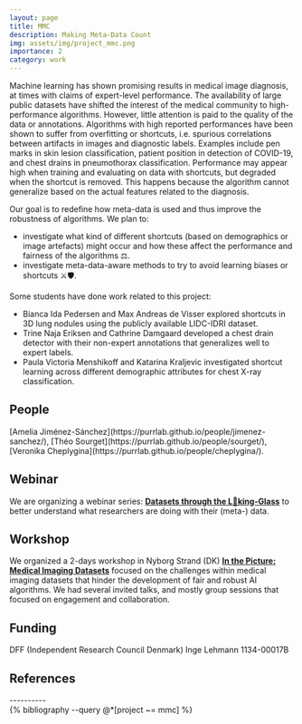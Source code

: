 ```yaml
---
layout: page
title: MMC
description: Making Meta-Data Count
img: assets/img/project_mmc.png
importance: 2
category: work
---
```


Machine learning has shown promising results in medical image diagnosis, at times with claims of expert-level performance. The availability of large public datasets have shifted the interest of the medical community to high-performance algorithms. However, little attention is paid to the quality of the data or annotations. Algorithms with high reported performances have been shown to suffer from overfitting or shortcuts, i.e. spurious correlations between artifacts in images and diagnostic labels. Examples include pen marks in skin lesion classification, patient position in detection of COVID-19, and chest drains in pneumothorax classification. Performance may appear high when training and evaluating on data with shortcuts, but degraded when the shortcut is removed. This happens because the algorithm cannot generalize based on the actual features related to the diagnosis.

Our goal is to redefine how meta-data is used and thus improve the robustness of algorithms. 
We plan to:
* investigate what kind of different shortcuts (based on demographics or image artefacts) might occur and how these affect the performance and fairness of the algorithms ⚖️.
* investigate meta-data-aware methods to try to avoid learning biases or shortcuts ⚔️🛡.

Some students have done work related to this project:
* Bianca Ida Pedersen and Max Andreas de Visser explored shortcuts in 3D lung nodules using the publicly available LIDC-IDRI dataset.
* Trine Naja Eriksen and Cathrine Damgaard developed a chest drain detector with their non-expert annotations that generalizes well to expert labels.
* Paula Victoria Menshikoff and Katarina Kraljevic investigated shortcut learning across different demographic attributes for chest X-ray classification.


<h2>People</h2>
[Amelia Jiménez-Sánchez](https://purrlab.github.io/people/jimenez-sanchez/), [Théo Sourget](https://purrlab.github.io/people/sourget/), [Veronika Cheplygina](https://purrlab.github.io/people/cheplygina/).

<h2> Webinar </h2>
<p> We are organizing a webinar series: <a href="https://medical-datasets.github.io/webinar/"><strong>Datasets through the L👀king-Glass</strong></a> to better understand what researchers are doing with their (meta-) data.
</p>

<h2> Workshop </h2>
<p> We organized a 2-days workshop in Nyborg Strand (DK) <a href="https://medical-datasets.github.io/workshop/"><strong>In the Picture: Medical Imaging Datasets</strong></a> focused on the challenges within medical imaging datasets that hinder the development of fair and robust AI algorithms. We had several invited talks, and mostly group sessions that focused on engagement and collaboration.
</p>

<h2>Funding</h2>
DFF (Independent Research Council Denmark) Inge Lehmann 1134-00017B 

<h2>References</h2>
----------
<div class="publications">
  {% bibliography --query @*[project ~= mmc] %}
</div>
